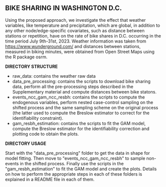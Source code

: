 ## BIKE SHARING IN WASHINGTON D.C.

Using the proposed approach, we investigate the effect that weather variables, like temperature
and precipitation, which are global, in addition to any other node/edge-specific
covariates, such as distance between stations or repetition, have on the rate of
bike shares in D.C. occurring in the time period July 9th-31st, 2023. Weather information was taken from https://www.wunderground.com/ and distances between
stations, measured in biking minutes, were obtained from Open Street Maps
using the R package osrm. 

__DIRECTORY STRUCTURE__

- raw_data: contains the weather raw data
- data_pre_processing:  contains the scripts to download bike sharing data, perform all the pre-processing steps described in the Supplementary material and compute distances between bike statons.
- events_ncc_gam_ncc_resbh: contains the scripts to compute the endogenous variables, perform nested case-control sampling on the shifted process and the same sampling scheme on the original process (the latter used to compute the Breslow estimator to correct for the identifiability constraint).
- gam_resbh_estimation: contains the scripts to fit the GAM model, compute the Breslow estimator for the identifiability correction and plotting code to obtain the plots.

__DIRECTORY USAGE__

Start with the "data_pre_processing" folder to get the data in shape for model fitting. Then move to "events_ncc_gam_ncc_resbh" to sample non-events in the shifted process. Finally use the scripts in the "gam_resbh_estimation" to fit the GAM model and create the plots. Details on how to perform the appropriate steps in each of these folders is explained in a README file in each of them.
